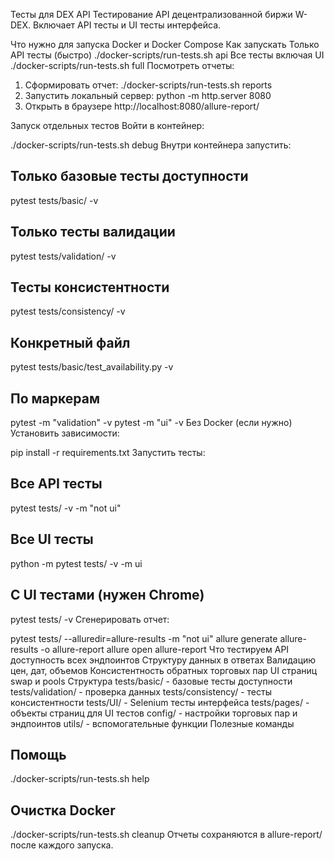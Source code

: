 Тесты для DEX API
Тестирование API децентрализованной биржи W-DEX. Включает API тесты и UI тесты интерфейса.

Что нужно для запуска
Docker и Docker Compose
Как запускать
Только API тесты (быстро)
./docker-scripts/run-tests.sh api
Все тесты включая UI
./docker-scripts/run-tests.sh full
Посмотреть отчеты:
1. Сформировать отчет: ./docker-scripts/run-tests.sh reports
2. Запустить локальный сервер: python -m http.server 8080
3. Открыть в браузере http://localhost:8080/allure-report/

Запуск отдельных тестов
Войти в контейнер:

./docker-scripts/run-tests.sh debug
Внутри контейнера запустить:

## Только базовые тесты доступности
pytest tests/basic/ -v
## Только тесты валидации
pytest tests/validation/ -v
## Тесты консистентности
pytest tests/consistency/ -v
## Конкретный файл
pytest tests/basic/test_availability.py -v
## По маркерам
pytest -m "validation" -v
pytest -m "ui" -v
Без Docker (если нужно)
Установить зависимости:

pip install -r requirements.txt
Запустить тесты:

## Все API тесты
pytest tests/ -v -m "not ui"
## Все UI тесты
python -m pytest tests/ -v -m ui
## С UI тестами (нужен Chrome)
pytest tests/ -v
Сгенерировать отчет:

pytest tests/ --alluredir=allure-results -m "not ui"
allure generate allure-results -o allure-report
allure open allure-report
Что тестируем
API доступность всех эндпоинтов
Структуру данных в ответах
Валидацию цен, дат, объемов
Консистентность обратных торговых пар
UI страниц swap и pools
Структура
tests/basic/ - базовые тесты доступности
tests/validation/ - проверка данных
tests/consistency/ - тесты консистентности
tests/UI/ - Selenium тесты интерфейса
tests/pages/ - объекты страниц для UI тестов
config/ - настройки торговых пар и эндпоинтов
utils/ - вспомогательные функции
Полезные команды
## Помощь
./docker-scripts/run-tests.sh help
## Очистка Docker
./docker-scripts/run-tests.sh cleanup
Отчеты сохраняются в allure-report/ после каждого запуска.